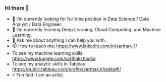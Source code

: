 ### Hi there 👋

- 🔭 I’m currently looking for full time position in Data Science / Data Analyst / Data Engineer.
- 🌱 I’m currently learning Deep Learning, Cloud Computing, and Machine Learning.
- 💬 Ask me about anything I can help you with.
- 📫 How to reach me: https://www.linkedin.com/in/sarthak-1/
-   To see my machine learning skills: https://www.kaggle.com/sarthakkhadka
-   To see my analytic skills in Tableau: https://public.tableau.com/profile/sarthak.khadka#!/
- ⚡ Fun fact: I am an artist.
